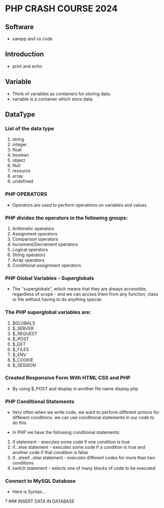 # PHP CRASH COURSE 2024

## Software

- xampp and vs code

## Introduction

- print and echo

## Variable

- Think of variables as containers for storing data.
- variable is a container which store data.

## DataType

### List of the data type

1. string
2. integer
3. float
4. boolean
5. object
6. Null
7. resource
8. array
9. undefined

### PHP OPERATORS

- Operators are used to perform operations on variables and values.

### PHP divides the operators in the following groups:

1. Arithmetic operators
2. Assignment operators
3. Comparison operators
4. Increment/Decrement operators
5. Logical operators
6. String operators
7. Array operators
8. Conditional assignment operators

### PHP Global Variables - Superglobals
- The "superglobals", which means that they are always accessible, regardless of scope - and we can access them from any function, class or file without having to do anything special.

### The PHP superglobal variables are:
1. $GLOBALS
2. $_SERVER
3. $_REQUEST
4. $_POST
5. $_GET
6. $_FILES
7. $_ENV
8. $_COOKIE
9. $_SESSION

### Created Responsive Form With HTML CSS and PHP
- By using $_POST and display in another file name display.php

### PHP Conditional Statements
- Very often when we write code, we want to perform different actions for different conditions. we can use conditional statements in our code to do this.

- In PHP we have the following conditional statements:

1. if statement - executes some code if one condition is true
2. if...else statement - executes some code if a condition is true and another code if that condition is false
3. if...elseif...else statement - executes different codes for more than two conditions
4. switch statement - selects one of many blocks of code to be executed

### Connect to MySQL Database
- Here is Syntax...
  <br/>
 <?php
 $servername = "localhost";
 $username = "root";
 $password = "";
 $databasename = "anynameyouwant";

 $conn = mysqli_connect("loclahost","root","","sameasdatabasename");
 if(!$conn){
 die("Connection Failed");
 }
 
>?


### INSERT DATA IN DATABASE

 <?php
include "connectiondb.php";

// Taking  4 values from the form data(input)
if(isset($_POST['submit'])){
    $username = $_POST['username'];
    $address = $_POST['address'];
    $email = $_POST['email'];
    $message = $_POST['message'];

$sql = "INSERT INTO phpstudent2(username,address,email,message)VALUES('$username','$address','$email','$message')";
$result=mysqli_query($conn,$sql);
if($result){
    header("Location:display1.php");
}
}


### DISPLAY DATA FROM DATABASE

$sql = "SELECT * FROM phpstudent2";
            $result= mysqli_query($conn,$sql);
      


### Fetch Data From Database in PHP
1. Creating Database: First, we will create a database named ‘whatyoulike’. You can use your existing database or create a new one.
2. Create Table: Create a table named ‘userdata’.
3. Creating folder and files:
4. Write PHP code to fetch data from the database and display it in an HTML table. 
